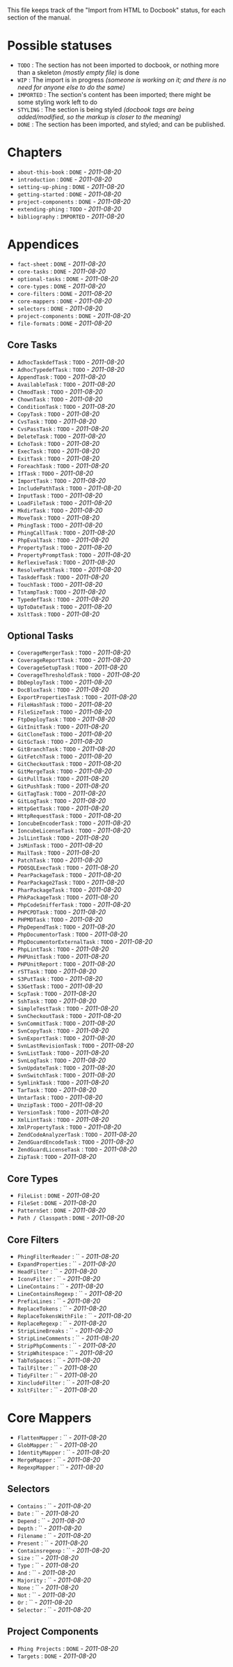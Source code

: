 This file keeps track of the "Import from HTML to Docbook" status, for each section of the manual.

# Possible statuses #

 - `TODO` : The section has not been imported to docbook, or nothing more than a skeleton *(mostly empty file)* is done
 - `WIP` : The import is in progress *(someone is working on it; and there is no need for anyone else to do the same)*
 - `IMPORTED` : The section's content has been imported; there might be some styling work left to do
 - `STYLING` : The section is being styled *(docbook tags are being added/modified, so the markup is closer to the meaning)*
 - `DONE` : The section has been imported, and styled; and can be published.


# Chapters #

 - `about-this-book` : `DONE` - *2011-08-20*
 - `introduction` : `DONE` - *2011-08-20*
 - `setting-up-phing` : `DONE` - *2011-08-20*
 - `getting-started` : `DONE` - *2011-08-20*
 - `project-components` : `DONE` - *2011-08-20*
 - `extending-phing` : `TODO` - *2011-08-20*
 - `bibliography` : `IMPORTED` - *2011-08-20*



# Appendices #

 - `fact-sheet` : `DONE` - *2011-08-20*
 - `core-tasks` : `DONE` - *2011-08-20*
 - `optional-tasks` : `DONE` - *2011-08-20*
 - `core-types` : `DONE` - *2011-08-20*
 - `core-filters` : `DONE` - *2011-08-20*
 - `core-mappers` : `DONE` - *2011-08-20*
 - `selectors` : `DONE` - *2011-08-20*
 - `project-components` : `DONE` - *2011-08-20*
 - `file-formats` : `DONE` - *2011-08-20*

## Core Tasks ##

 - `AdhocTaskdefTask` : `TODO` - *2011-08-20*
 - `AdhocTypedefTask` : `TODO` - *2011-08-20*
 - `AppendTask` : `TODO` - *2011-08-20*
 - `AvailableTask` : `TODO` - *2011-08-20*
 - `ChmodTask` : `TODO` - *2011-08-20*
 - `ChownTask` : `TODO` - *2011-08-20*
 - `ConditionTask` : `TODO` - *2011-08-20*
 - `CopyTask` : `TODO` - *2011-08-20*
 - `CvsTask` : `TODO` - *2011-08-20*
 - `CvsPassTask` : `TODO` - *2011-08-20*
 - `DeleteTask` : `TODO` - *2011-08-20*
 - `EchoTask` : `TODO` - *2011-08-20*
 - `ExecTask` : `TODO` - *2011-08-20*
 - `ExitTask` : `TODO` - *2011-08-20*
 - `ForeachTask` : `TODO` - *2011-08-20*
 - `IfTask` : `TODO` - *2011-08-20*
 - `ImportTask` : `TODO` - *2011-08-20*
 - `IncludePathTask` : `TODO` - *2011-08-20*
 - `InputTask` : `TODO` - *2011-08-20*
 - `LoadFileTask` : `TODO` - *2011-08-20*
 - `MkdirTask` : `TODO` - *2011-08-20*
 - `MoveTask` : `TODO` - *2011-08-20*
 - `PhingTask` : `TODO` - *2011-08-20*
 - `PhingCallTask` : `TODO` - *2011-08-20*
 - `PhpEvalTask` : `TODO` - *2011-08-20*
 - `PropertyTask` : `TODO` - *2011-08-20*
 - `PropertyPromptTask` : `TODO` - *2011-08-20*
 - `ReflexiveTask` : `TODO` - *2011-08-20*
 - `ResolvePathTask` : `TODO` - *2011-08-20*
 - `TaskdefTask` : `TODO` - *2011-08-20*
 - `TouchTask` : `TODO` - *2011-08-20*
 - `TstampTask` : `TODO` - *2011-08-20*
 - `TypedefTask` : `TODO` - *2011-08-20*
 - `UpToDateTask` : `TODO` - *2011-08-20*
 - `XsltTask` : `TODO` - *2011-08-20*


## Optional Tasks ##

 - `CoverageMergerTask` : `TODO` - *2011-08-20*
 - `CoverageReportTask` : `TODO` - *2011-08-20*
 - `CoverageSetupTask` : `TODO` - *2011-08-20*
 - `CoverageThresholdTask` : `TODO` - *2011-08-20*
 - `DbDeployTask` : `TODO` - *2011-08-20*
 - `DocBloxTask` : `TODO` - *2011-08-20*
 - `ExportPropertiesTask` : `TODO` - *2011-08-20*
 - `FileHashTask` : `TODO` - *2011-08-20*
 - `FileSizeTask` : `TODO` - *2011-08-20*
 - `FtpDeployTask` : `TODO` - *2011-08-20*
 - `GitInitTask` : `TODO` - *2011-08-20*
 - `GitCloneTask` : `TODO` - *2011-08-20*
 - `GitGcTask` : `TODO` - *2011-08-20*
 - `GitBranchTask` : `TODO` - *2011-08-20*
 - `GitFetchTask` : `TODO` - *2011-08-20*
 - `GitCheckoutTask` : `TODO` - *2011-08-20*
 - `GitMergeTask` : `TODO` - *2011-08-20*
 - `GitPullTask` : `TODO` - *2011-08-20*
 - `GitPushTask` : `TODO` - *2011-08-20*
 - `GitTagTask` : `TODO` - *2011-08-20*
 - `GitLogTask` : `TODO` - *2011-08-20*
 - `HttpGetTask` : `TODO` - *2011-08-20*
 - `HttpRequestTask` : `TODO` - *2011-08-20*
 - `IoncubeEncoderTask` : `TODO` - *2011-08-20*
 - `IoncubeLicenseTask` : `TODO` - *2011-08-20*
 - `JslLintTask` : `TODO` - *2011-08-20*
 - `JsMinTask` : `TODO` - *2011-08-20*
 - `MailTask` : `TODO` - *2011-08-20*
 - `PatchTask` : `TODO` - *2011-08-20*
 - `PDOSQLExecTask` : `TODO` - *2011-08-20*
 - `PearPackageTask` : `TODO` - *2011-08-20*
 - `PearPackage2Task` : `TODO` - *2011-08-20*
 - `PharPackageTask` : `TODO` - *2011-08-20*
 - `PhkPackageTask` : `TODO` - *2011-08-20*
 - `PhpCodeSnifferTask` : `TODO` - *2011-08-20*
 - `PHPCPDTask` : `TODO` - *2011-08-20*
 - `PHPMDTask` : `TODO` - *2011-08-20*
 - `PhpDependTask` : `TODO` - *2011-08-20*
 - `PhpDocumentorTask` : `TODO` - *2011-08-20*
 - `PhpDocumentorExternalTask` : `TODO` - *2011-08-20*
 - `PhpLintTask` : `TODO` - *2011-08-20*
 - `PHPUnitTask` : `TODO` - *2011-08-20*
 - `PHPUnitReport` : `TODO` - *2011-08-20*
 - `rSTTask` : `TODO` - *2011-08-20*
 - `S3PutTask` : `TODO` - *2011-08-20*
 - `S3GetTask` : `TODO` - *2011-08-20*
 - `ScpTask` : `TODO` - *2011-08-20*
 - `SshTask` : `TODO` - *2011-08-20*
 - `SimpleTestTask` : `TODO` - *2011-08-20*
 - `SvnCheckoutTask` : `TODO` - *2011-08-20*
 - `SvnCommitTask` : `TODO` - *2011-08-20*
 - `SvnCopyTask` : `TODO` - *2011-08-20*
 - `SvnExportTask` : `TODO` - *2011-08-20*
 - `SvnLastRevisionTask` : `TODO` - *2011-08-20*
 - `SvnListTask` : `TODO` - *2011-08-20*
 - `SvnLogTask` : `TODO` - *2011-08-20*
 - `SvnUpdateTask` : `TODO` - *2011-08-20*
 - `SvnSwitchTask` : `TODO` - *2011-08-20*
 - `SymlinkTask` : `TODO` - *2011-08-20*
 - `TarTask` : `TODO` - *2011-08-20*
 - `UntarTask` : `TODO` - *2011-08-20*
 - `UnzipTask` : `TODO` - *2011-08-20*
 - `VersionTask` : `TODO` - *2011-08-20*
 - `XmlLintTask` : `TODO` - *2011-08-20*
 - `XmlPropertyTask` : `TODO` - *2011-08-20*
 - `ZendCodeAnalyzerTask` : `TODO` - *2011-08-20*
 - `ZendGuardEncodeTask` : `TODO` - *2011-08-20*
 - `ZendGuardLicenseTask` : `TODO` - *2011-08-20*
 - `ZipTask` : `TODO` - *2011-08-20*



## Core Types ##

 - `FileList` : `DONE` - *2011-08-20*
 - `FileSet` : `DONE` - *2011-08-20*
 - `PatternSet` : `DONE` - *2011-08-20*
 - `Path / Classpath` : `DONE` - *2011-08-20*


## Core Filters ##

 - `PhingFilterReader` : `` - *2011-08-20*
 - `ExpandProperties` : `` - *2011-08-20*
 - `HeadFilter` : `` - *2011-08-20*
 - `IconvFilter` : `` - *2011-08-20*
 - `LineContains` : `` - *2011-08-20*
 - `LineContainsRegexp` : `` - *2011-08-20*
 - `PrefixLines` : `` - *2011-08-20*
 - `ReplaceTokens` : `` - *2011-08-20*
 - `ReplaceTokensWithFile` : `` - *2011-08-20*
 - `ReplaceRegexp` : `` - *2011-08-20*
 - `StripLineBreaks` : `` - *2011-08-20*
 - `StripLineComments` : `` - *2011-08-20*
 - `StripPhpComments` : `` - *2011-08-20*
 - `StripWhitespace` : `` - *2011-08-20*
 - `TabToSpaces` : `` - *2011-08-20*
 - `TailFilter` : `` - *2011-08-20*
 - `TidyFilter` : `` - *2011-08-20*
 - `XincludeFilter` : `` - *2011-08-20*
 - `XsltFilter` : `` - *2011-08-20*


# Core Mappers ##

 - `FlattenMapper` : `` - *2011-08-20*
 - `GlobMapper` : `` - *2011-08-20*
 - `IdentityMapper` : `` - *2011-08-20*
 - `MergeMapper` : `` - *2011-08-20*
 - `RegexpMapper` : `` - *2011-08-20*


## Selectors ##

 - `Contains` : `` - *2011-08-20*
 - `Date` : `` - *2011-08-20*
 - `Depend` : `` - *2011-08-20*
 - `Depth` : `` - *2011-08-20*
 - `Filename` : `` - *2011-08-20*
 - `Present` : `` - *2011-08-20*
 - `Containsregexp` : `` - *2011-08-20*
 - `Size` : `` - *2011-08-20*
 - `Type` : `` - *2011-08-20*
 - `And` : `` - *2011-08-20*
 - `Majority` : `` - *2011-08-20*
 - `None` : `` - *2011-08-20*
 - `Not` : `` - *2011-08-20*
 - `Or` : `` - *2011-08-20*
 - `Selector` : `` - *2011-08-20*


## Project Components ##

 - `Phing Projects` : `DONE` - *2011-08-20*
 - `Targets` : `DONE` - *2011-08-20*


